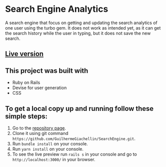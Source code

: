 # Search Engine Analytics

A search engine that focus on getting and updating the search analytics of one user using the turbo gem. It does not work as intended yet, as it can get the search history while the user in typing, but it does not save the new search.

## [Live version](https://budgeteer-ror.herokuapp.com/)

## This project was built with

- Ruby on Rails
- Devise for user generation
- CSS

## To get a local copy up and running follow these simple steps:

1. Go to the [repository page](https://github.com/GuilhermeGiachellin/SearchEngine).
2. Clone it using git command `https://github.com/GuilhermeGiachellin/SearchEngine.git`.
3. Run `bundle install` on your console.
4. Run `yarn install` on your console.
5. To see the live preview run `rails s` in your console and go to `http://localhost:3000/` in your browser.
